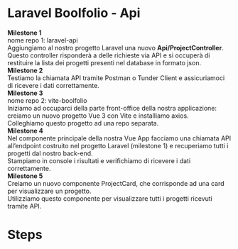 # Laravel Boolfolio - Api

**Milestone 1**<br>
nome repo 1: laravel-api<br>
Aggiungiamo al nostro progetto Laravel una nuovo **Api/ProjectController**. Questo controller risponderà a delle richieste via API e si occuperà di restituire la lista dei progetti presenti nel database in formato json.<br>
**Milestone 2**<br>
Testiamo la chiamata API tramite Postman o Tunder Client e assicuriamoci di ricevere i dati correttamente.<br>
**Milestone 3**<br>
nome repo 2: vite-boolfolio<br>
Iniziamo ad occuparci della parte front-office della nostra applicazione: creiamo un nuovo progetto Vue 3 con Vite e installiamo axios.<br>
Colleghiamo questo progetto ad una repo separata.<br>
**Milestone 4**<br>
Nel componente principale della nostra Vue App facciamo una chiamata API all’endpoint costruito nel progetto Laravel (milestone 1) e recuperiamo tutti i progetti dal nostro back-end.<br>
Stampiamo in console i risultati e verifichiamo di ricevere i dati correttamente.<br>
**Milestone 5**<br>
Creiamo un nuovo componente ProjectCard, che corrisponde ad una card per visualizzare un progetto.<br>
Utilizziamo questo componente per visualizzare tutti i progetti ricevuti tramite API.<br>

# Steps
